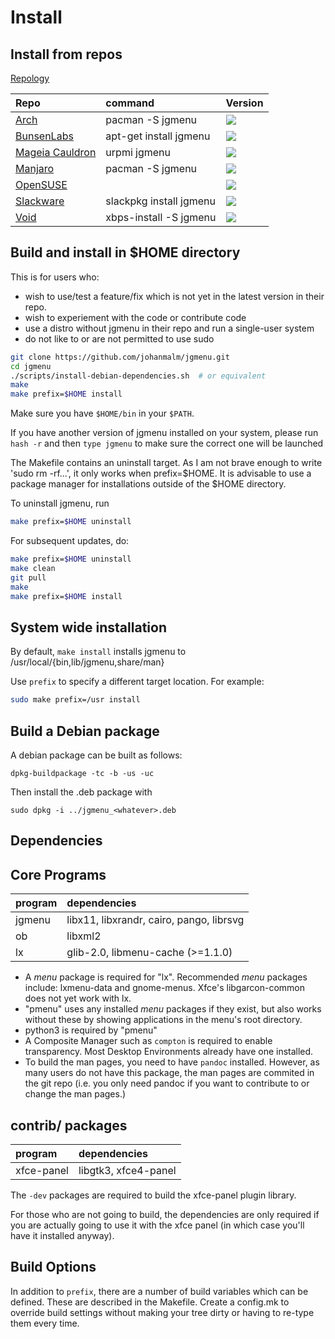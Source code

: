 Install
=======

Install from repos
------------------

[Repology](https://repology.org/metapackage/jgmenu/versions)

| Repo                                                                                              | command                 | Version                                                                                      |
| :------------------------------------------------------------------------------------------------ | :---------------------- | :------------------------------------------------------------------------------------------- |
| [Arch](https://www.archlinux.org/packages/community/x86_64/jgmenu/)                               | pacman -S jgmenu        | ![](https://repology.org/badge/version-only-for-repo/arch/jgmenu.svg)                        |
| [BunsenLabs](http://eu.pkg.bunsenlabs.org/debian/pool/main/j/jgmenu/)                             | apt-get install jgmenu  | ![](https://repology.org/badge/version-only-for-repo/bunsenlabs_jessie_backports/jgmenu.svg) |
| [Mageia Cauldron](http://madb.mageia.org/package/show/application/0/release/cauldron/name/jgmenu) | urpmi jgmenu            | ![](https://repology.org/badge/version-only-for-repo/mageia_cauldron/jgmenu.svg)             |
| [Manjaro]()                                                                                       | pacman -S jgmenu        | ![](https://repology.org/badge/version-only-for-repo/manjaro_stable/jgmenu.svg)              |
| [OpenSUSE](https://build.opensuse.org/package/show/openSUSE:Factory/jgmenu)                       |                         | ![](https://repology.org/badge/version-only-for-repo/opensuse_tumbleweed/jgmenu.svg)         |
| [Slackware](https://slackbuilds.org/repository/14.2/desktop/jgmenu/)                              | slackpkg install jgmenu | ![](https://repology.org/badge/version-only-for-repo/slackbuilds/jgmenu.svg)                 |
| [Void](https://github.com/void-linux/void-packages/tree/master/srcpkgs/jgmenu)                    | xbps-install -S jgmenu  | ![](https://repology.org/badge/version-only-for-repo/void_x86_64/jgmenu.svg)                 |

Build and install in $HOME directory
------------------------------------

This is for users who:

-   wish to use/test a feature/fix which is not yet in the latest version in their repo.
-   wish to experiement with the code or contribute code
-   use a distro without jgmenu in their repo and run a single-user system
-   do not like to or are not permitted to use sudo

```bash
git clone https://github.com/johanmalm/jgmenu.git
cd jgmenu
./scripts/install-debian-dependencies.sh  # or equivalent
make
make prefix=$HOME install
```

Make sure you have `$HOME/bin` in your `$PATH`.

If you have another version of jgmenu installed on your system, please run `hash -r` and then `type jgmenu` to make sure the correct one will be launched

The Makefile contains an uninstall target. As I am not brave enough to write 'sudo rm -rf...', it only works when prefix=$HOME. It is advisable to use a package manager for installations outside of the $HOME directory.

To uninstall jgmenu, run

```bash
make prefix=$HOME uninstall
```

For subsequent updates, do:

```bash
make prefix=$HOME uninstall
make clean
git pull
make
make prefix=$HOME install
```

System wide installation
------------------------

By default, `make install` installs jgmenu to /usr/local/{bin,lib/jgmenu,share/man}

Use `prefix` to specify a different target location. For example:

```bash
sudo make prefix=/usr install
```

Build a Debian package
----------------------

A debian package can be built as follows:

```
dpkg-buildpackage -tc -b -us -uc
```

Then install the .deb package with

```
sudo dpkg -i ../jgmenu_<whatever>.deb
```

Dependencies
------------

## Core Programs

| program | dependencies                             |
| :---    | :---                                     |
| jgmenu  | libx11, libxrandr, cairo, pango, librsvg |
| ob      | libxml2                                  |
| lx      | glib-2.0, libmenu-cache (>=1.1.0)        |

-   A *menu* package  is required for "lx". Recommended *menu* packages include: lxmenu-data and gnome-menus. Xfce's libgarcon-common does not yet work with lx.
-   "pmenu" uses any installed *menu* packages if they exist, but also works without these by showing applications in the menu's root directory.
-   python3 is required by "pmenu"
-   A Composite Manager such as `compton` is required to enable transparency. Most Desktop Environments already have one installed.
-   To build the man pages, you need to have `pandoc` installed. However, as many users do not have this package, the man pages are commited in the git repo (i.e. you only need pandoc if you want to contribute to or change the man pages.)

## contrib/ packages

| program    | dependencies         |
| :---       | :---                 |
| xfce-panel | libgtk3, xfce4-panel |

The `-dev` packages are required to build the xfce-panel plugin library.

For those who are not going to build, the dependencies are only required if
you are actually going to use it with the xfce panel (in which case you'll have
it installed anyway).

Build Options
-------------

In addition to `prefix`, there are a number of build variables which can be defined. These are described in the Makefile. Create a config.mk to override build settings without making your tree dirty or having to re-type them every time.
